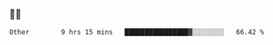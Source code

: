 ### 👨‍💻

<!--START_SECTION:waka-->

```text
Other        9 hrs 15 mins   ████████████████▓░░░░░░░░   66.42 %
```

<!--END_SECTION:waka-->
